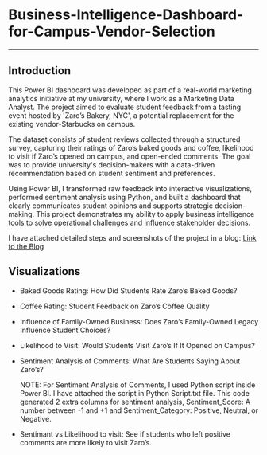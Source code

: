 # Business-Intelligence-Dashboard-for-Campus-Vendor-Selection
---

## Introduction
This Power BI dashboard was developed as part of a real-world marketing analytics initiative at my university, where I work as a Marketing Data Analyst. The project aimed to evaluate student feedback from a tasting event hosted by 'Zaro’s Bakery, NYC', a potential replacement for the existing vendor-Starbucks on campus.

The dataset consists of student reviews collected through a structured survey, capturing their ratings of Zaro’s baked goods and coffee, likelihood to visit if Zaro’s opened on campus, and open-ended comments. The goal was to provide university's decision-makers with a data-driven recommendation based on student sentiment and preferences.

Using Power BI, I transformed raw feedback into interactive visualizations, performed sentiment analysis using Python, and built a dashboard that clearly communicates student opinions and supports strategic decision-making. This project demonstrates my ability to apply business intelligence tools to solve operational challenges and influence stakeholder decisions.

I have attached detailed steps and screenshots of the project in a blog: [Link to the Blog](https://akankshawagh.medium.com/business-intelligence-dashboard-for-campus-vendor-selection-b84945ef323a)

## Visualizations

- Baked Goods Rating: How Did Students Rate Zaro’s Baked Goods?

- Coffee Rating: Student Feedback on Zaro’s Coffee Quality

- Influence of Family-Owned Business: Does Zaro’s Family-Owned Legacy Influence Student Choices?

- Likelihood to Visit: Would Students Visit Zaro’s If It Opened on Campus?

- Sentiment Analysis of Comments: What Are Students Saying About Zaro’s?

  NOTE: For Sentiment Analysis of Comments, I used Python script inside Power BI. I have attached the script in Python Script.txt file. This code generated 2 extra columns for sentiment analysis, Sentiment_Score: A number between -1 and +1 and Sentiment_Category: Positive, Neutral, or Negative.

- Sentimant vs Likelihood to visit: See if students who left positive comments are more likely to visit Zaro’s.
